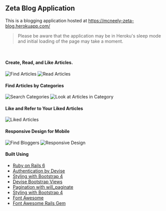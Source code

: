 ## Zeta Blog Application

This is a blogging application hosted at https://mcneely-zeta-blog.herokuapp.com/
> Please be aware that the application may be in Heroku's sleep mode and initial loading of the page may take a moment.  

&nbsp;  
  
#### Create, Read, and Like Articles.  
![Find Articles](/images/img1.png "Look at articles") ![Read Articles](/images/img2.png "Read Articles")  
  
  
#### Find Articles by Categories  
![Search Categories](/images/img3.png "Search Categories") ![Look at Articles in Category](/images/img2.png "Look at Articles in Category")  
    
  
#### Like and Refer to Your Liked Articles  
![Liked Articles](/images/img7.png "Search Categories")  
  
  
#### Responsive Design for Mobile
![Find Bloggers](/images/img5.png "Find Bloggers") ![Responsive Design](/images/img6.png "Responsive Design")  
  
  
#### Built Using

  * [Ruby on Rails 6](https://rubyonrails.org/ "Ruby on Rail's Homepage")  
  * [Authentication by Devise](https://github.com/heartcombo/devise "Devise Gem Github Page")  
  * [Styling with Bootstrap 4](https://getbootstrap.com/ "Bootstrap's Homepage")  
  * [Devise Bootstrap Views](https://github.com/hisea/devise-bootstrap-views "Devise Bootstrap View's Github Page")  
  * [Pagination with will_paginate](https://github.com/mislav/will_paginate "Will_paginate's Github Page")  
  * [Styling with Bootstrap 4](https://getbootstrap.com/ "Bootstrap's Homepage")  
  * [Font Awesome](https://fontawesome.com/ "Font Awesome's Homepage")  
  * [Font Awesome Rails Gem](https://github.com/bokmann/font-awesome-rails "Font Awesome Rails Gem Github Page")  
  
  
